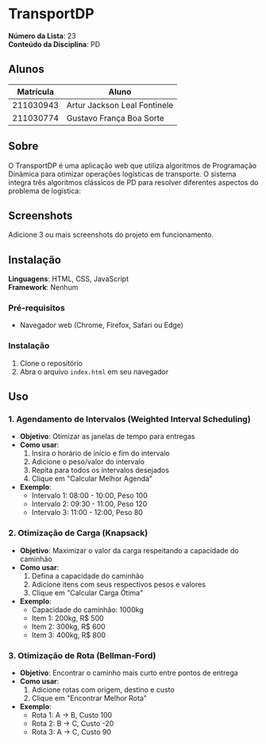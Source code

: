 # TransportDP

**Número da Lista**: 23<br>
**Conteúdo da Disciplina**: PD<br>

## Alunos
|Matrícula | Aluno |
| -- | -- |
| 211030943  |  Artur Jackson Leal Fontinele |
| 211030774  |  Gustavo França Boa Sorte |

## Sobre 
O TransportDP é uma aplicação web que utiliza algoritmos de Programação Dinâmica para otimizar operações logísticas de transporte. O sistema integra três algoritmos clássicos de PD para resolver diferentes aspectos do problema de logística:

## Screenshots
Adicione 3 ou mais screenshots do projeto em funcionamento.

## Instalação 
**Linguagens**: HTML, CSS, JavaScript<br>
**Framework**: Nenhum <br>

### Pré-requisitos
- Navegador web (Chrome, Firefox, Safari ou Edge)

### Instalação
1. Clone o repositório
2. Abra o arquivo `index.html` em seu navegador

## Uso 

### 1. Agendamento de Intervalos (Weighted Interval Scheduling)
- **Objetivo**: Otimizar as janelas de tempo para entregas
- **Como usar**:
  1. Insira o horário de início e fim do intervalo
  2. Adicione o peso/valor do intervalo
  3. Repita para todos os intervalos desejados
  4. Clique em "Calcular Melhor Agenda"
- **Exemplo**: 
  - Intervalo 1: 08:00 - 10:00, Peso 100
  - Intervalo 2: 09:30 - 11:00, Peso 120
  - Intervalo 3: 11:00 - 12:00, Peso 80

### 2. Otimização de Carga (Knapsack)
- **Objetivo**: Maximizar o valor da carga respeitando a capacidade do caminhão
- **Como usar**:
  1. Defina a capacidade do caminhão
  2. Adicione itens com seus respectivos pesos e valores
  3. Clique em "Calcular Carga Ótima"
- **Exemplo**:
  - Capacidade do caminhão: 1000kg
  - Item 1: 200kg, R$ 500
  - Item 2: 300kg, R$ 600
  - Item 3: 400kg, R$ 800

### 3. Otimização de Rota (Bellman-Ford)
- **Objetivo**: Encontrar o caminho mais curto entre pontos de entrega
- **Como usar**:
  1. Adicione rotas com origem, destino e custo
  2. Clique em "Encontrar Melhor Rota"
- **Exemplo**:
  - Rota 1: A → B, Custo 100
  - Rota 2: B → C, Custo -20
  - Rota 3: A → C, Custo 90
